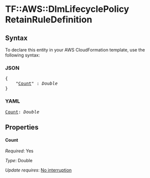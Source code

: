 # TF::AWS::DlmLifecyclePolicy RetainRuleDefinition

## Syntax

To declare this entity in your AWS CloudFormation template, use the following syntax:

### JSON

<pre>
{
    "<a href="#count" title="Count">Count</a>" : <i>Double</i>
}
</pre>

### YAML

<pre>
<a href="#count" title="Count">Count</a>: <i>Double</i>
</pre>

## Properties

#### Count

_Required_: Yes

_Type_: Double

_Update requires_: [No interruption](https://docs.aws.amazon.com/AWSCloudFormation/latest/UserGuide/using-cfn-updating-stacks-update-behaviors.html#update-no-interrupt)

